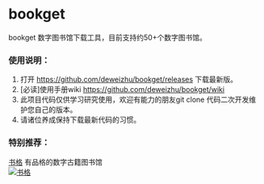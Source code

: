 # bookget

bookget 数字图书馆下载工具，目前支持约50+个数字图书馆。

### 使用说明：

1. 打开 https://github.com/deweizhu/bookget/releases 下载最新版。
1. [必读]使用手册wiki https://github.com/deweizhu/bookget/wiki
1. 此项目代码仅供学习研究使用，欢迎有能力的朋友git clone 代码二次开发维护您自己的版本。
1. 请诸位养成保持下载最新代码的习惯。

### 特别推荐：

[书格](https://new.shuge.org/) 有品格的数字古籍图书馆   
[![书格](https://new.shuge.org/wp-content/themes/artview/images/layout/logo.png "书格")](https://new.shuge.org/)


